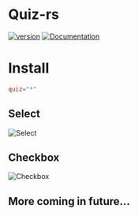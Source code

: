 # Quiz-rs
[![version](https://img.shields.io/crates/v/quiz.svg)](https://crates.io/crates/quiz)
[![Documentation](https://docs.rs/quiz/badge.svg)](https://docs.rs/quiz)

# Install
```toml
quiz="*"
```

## Select
![Select](https://i.imgur.com/nmxJN5B.png)

## Checkbox
![Checkbox](https://i.imgur.com/d3TsQv5.png)

## More coming in future...
